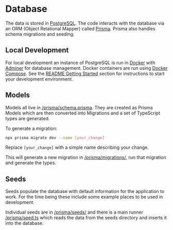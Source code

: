 # Database

The data is stored in [PostgreSQL]. The code interacts with the database via an ORM
(Object Relational Mapper) called [Prisma]. Prisma also handles schema migrations
and seeding.

## Local Development

For local development an instance of PostgreSQL is run in [Docker] with [Adminer]
for database management. Docker containers are run using [Docker Compose][compose].
See the [README Getting Started](README.md#getting-started) section for instructions
to start your development environment.

## Models

Models all live in [/prisma/schema.prisma](/prisma/schema.prisma). They are created
as Prisma Models which are then converted into Migrations and a set of TypeScript
types are generated.

To generate a migration:

```bash
npx prisma migrate dev --name [your_change]
```

Replace `[your_change]` with a simple name describing your change.

This will generate a new migration in [/prisma/migrations/](/prisma/migrations/),
run that migration and generate the types.

## Seeds

Seeds populate the database with default information for the application to work.
For the time being these include some example places to be used in development.

Individual seeds are in [/prisma/seeds/](/prisma/seeds/) and there is a main runner
[/prisma/seed.ts](/prisma/seed.ts) which reads the data from the seeds directory
and inserts it into the database.

[PostgreSQL]: <https://www.postgresql.org/> "The World's Most Advanced Open Source Relational Database"
[Prisma]: <https://prisma.io> "Next-generation Node.js and TypeScript ORM"
[Docker]: <https://www.docker.com/> ""
[compose]: <https://docs.docker.com/compose/> "A tool for defining and running multi-container Docker applications"
[Adminer]: <https://www.adminer.org/> "Database management in a single PHP file"